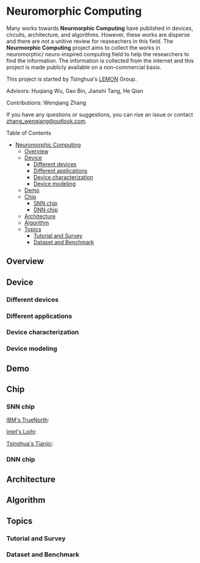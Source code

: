 # Neuromorphic Computing

Many works towards **Neurmorphic Computing** have published in devices, circuits, architecture, and algorithms. However, these works are disperse and there are not a unitive review for reaseachers in this field. The **Neurmorphic Computing** project aims to collect the works in neuromorphic/ neuro-inspired computing field to help the researchers to find the information. The information is collected from the internet and this project is made publicly available on a non-commercial basis.

This project is started by Tsinghua's [LEMON](http://stor.ime.tsinghua.edu.cn) Group.

Advisors: Huqiang Wu, Gao Bin, Jianshi Tang, He Qian

Contributions: Wenqiang Zhang

If you have any questions or suggestions, you can rise an issue or contact zhang_wenqiang@outlook.com.

Table of Contents

- [Neuromorphic Computing](#neuromorphic-computing)
  - [Overview](#overview)
  - [Device](#device)
    - [Different devices](#different-devices)
    - [Different applications](#different-applications)
    - [Device characterization](#device-characterization)
    - [Device modeling](#device-modeling)
  - [Demo](#demo)
  - [Chip](#chip)
    - [SNN chip](#snn-chip)
    - [DNN chip](#dnn-chip)
  - [Architecture](#architecture)
  - [Algorithm](#algorithm)
  - [Topics](#topics)
    - [Tutorial and Survey](#tutorial-and-survey)
    - [Dataset and Benchmark](#dataset-and-benchmark)

## Overview

## Device

### Different devices

### Different applications

### Device characterization

### Device modeling

## Demo

## Chip

### SNN chip

[IBM's TrueNorth](https://doi.org/10.1126/science.1254642):

[Intel's Loihi](https://doi.org/10.1109/MM.2018.112130359):

[Tsinghua's Tianjic](https://doi.org/10.1038/s41586-019-1424-8):

### DNN chip

## Architecture

## Algorithm

## Topics

### Tutorial and Survey

### Dataset and Benchmark
